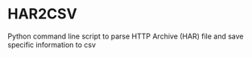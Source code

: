 HAR2CSV
=======

Python command line script to parse HTTP Archive (HAR) file and save specific information to csv
